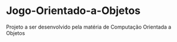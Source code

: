 # Jogo-Orientado-a-Objetos
Projeto a ser desenvolvido pela matéria de Computação Orientada a Objetos
